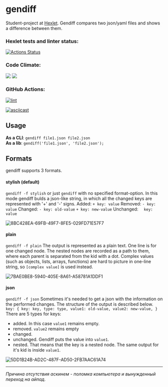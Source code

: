# gendiff
Student-project at [Hexlet](https://ru.hexlet.io). 
Gendiff compares two json/yaml files and shows a difference between them.

### Hexlet tests and linter status:
[![Actions Status](https://github.com/hdekjsne/frontend-project-46/workflows/hexlet-check/badge.svg)](https://github.com/hdekjsne/frontend-project-46/actions)

### Code Climate:
<a href="https://codeclimate.com/github/hdekjsne/frontend-project-46/maintainability"><img src="https://api.codeclimate.com/v1/badges/387f1668d1b6eff46fda/maintainability" /></a> <a href="https://codeclimate.com/github/hdekjsne/frontend-project-46/test_coverage"><img src="https://api.codeclimate.com/v1/badges/387f1668d1b6eff46fda/test_coverage" /></a>

### GitHub Actions:
[![lint](https://github.com/hdekjsne/frontend-project-46/actions/workflows/check.yml/badge.svg)](https://github.com/hdekjsne/frontend-project-46/actions/workflows/check.yml)

[![asciicast](https://asciinema.org/a/OLs6wYEWVD41BGMI7OzXA1scr.svg)](https://asciinema.org/a/OLs6wYEWVD41BGMI7OzXA1scr)

## Usage
**As a CLI**: `gendiff file1.json file2.json`  
**As a lib**: `gendiff('file1.json', 'file2.json');`
## Formats
gendiff supports 3 formats.
#### stylish (default)
`gendiff -f stylish` or just `gendiff` with no specified format-option. 
In this mode gendiff bulds a json-like string, in which all the changed keys are represented with '+' and '-' signs.
Added:     `+ key: value`
Removed:   `- key: value`
Changed:   `- key: old-value`
           `+ key: new-value`
Unchanged: `  key: value` 

![8BC428EA-69FB-49F7-8FE5-029FD71E57F7](https://user-images.githubusercontent.com/116126396/226591741-e614e72f-c560-4dc2-9f09-40137bf7c5ae.jpeg)

#### plain
`gendiff -f plain` 
The output is represented as a plain text. One line is for one changed node. The nested nodes are recorded as a path to them, where each parent is separated from the kid with a dot. Complex values (such as objects, lists, arrays, functions) are hard to picture in one-line string, so `[complex value]` is used instead. 

![7BAE0BE8-5940-405E-8A61-A58781A1DDF1](https://user-images.githubusercontent.com/116126396/226591006-613584f9-53e8-462b-b1ee-cc48f26fe680.jpeg)

#### json
`gendiff -f json` 
Sometimes it's needed to get a json with the information on the performed changes. The structure of the output is described below. 
`key: {
  key: key,
  type: type,
  value1: old-value,
  value2: new-value,
}` 
There are 5 types for keys:
- added. In this case `value1` remains empty.
- removed. `value2` remains empty
- changed.
- unchanged. Gendiff puts the value into `value1`.
- nested. That means that the key is a nested node. The same output for it's kid is inside `value1`. 

![5DD1B24B-AD2C-487F-AD50-2FB7AAC61A74](https://user-images.githubusercontent.com/116126396/226591008-65e4c1c4-ec94-47c5-a2b6-c0758ed86c75.jpeg)

---
*Причина отсутствия аскинем - поломка компьютера и вынужденный переход на айпад.*
